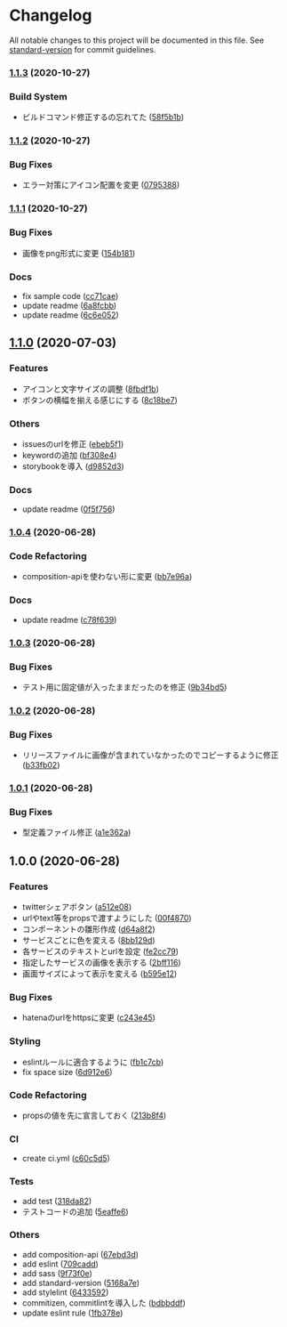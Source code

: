 # Changelog

All notable changes to this project will be documented in this file. See [standard-version](https://github.com/conventional-changelog/standard-version) for commit guidelines.

### [1.1.3](https://github.com/mnao305/vue-social-share-component/compare/v1.1.2...v1.1.3) (2020-10-27)


### Build System

* ビルドコマンド修正するの忘れてた ([58f5b1b](https://github.com/mnao305/vue-social-share-component/commit/58f5b1be2c37573acd8243b35b162f916ff8e89f))

### [1.1.2](https://github.com/mnao305/vue-social-share-component/compare/v1.1.1...v1.1.2) (2020-10-27)


### Bug Fixes

* エラー対策にアイコン配置を変更 ([0795388](https://github.com/mnao305/vue-social-share-component/commit/0795388df7885811c901755635a00d123f8721ef))

### [1.1.1](https://github.com/mnao305/vue-social-share-component/compare/v1.1.0...v1.1.1) (2020-10-27)


### Bug Fixes

* 画像をpng形式に変更 ([154b181](https://github.com/mnao305/vue-social-share-component/commit/154b1817e78c0b7ed3c9eb51c2389313821a04de))


### Docs

* fix sample code ([cc71cae](https://github.com/mnao305/vue-social-share-component/commit/cc71cae24a9855e5987b461a48e7e51ed5e0082f))
* update readme ([6a8fcbb](https://github.com/mnao305/vue-social-share-component/commit/6a8fcbbc0175880ccb0978a6b7daa6777ac14234))
* update readme ([6c6e052](https://github.com/mnao305/vue-social-share-component/commit/6c6e05257589eb23ed5ae5249a782414d743cc42))

## [1.1.0](https://github.com/mnao305/vue-social-share-component/compare/v1.0.4...v1.1.0) (2020-07-03)


### Features

* アイコンと文字サイズの調整 ([8fbdf1b](https://github.com/mnao305/vue-social-share-component/commit/8fbdf1b916fbbb956053b9f6597890a1c388a3a2))
* ボタンの横幅を揃える感じにする ([8c18be7](https://github.com/mnao305/vue-social-share-component/commit/8c18be727756c77143c6604fb644b02bf405e434))


### Others

* issuesのurlを修正 ([ebeb5f1](https://github.com/mnao305/vue-social-share-component/commit/ebeb5f124e4198830cecd99efb7ed3eee6f21e6a))
* keywordの追加 ([bf308e4](https://github.com/mnao305/vue-social-share-component/commit/bf308e4bc16faa645b6bcde3e80b8d2eec56edcf))
* storybookを導入 ([d9852d3](https://github.com/mnao305/vue-social-share-component/commit/d9852d33eb911fc60776c3ee5b020a271ae1174d))


### Docs

* update readme ([0f5f756](https://github.com/mnao305/vue-social-share-component/commit/0f5f756313395e5bd52ebcbf3af5ffeef489d6f5))

### [1.0.4](https://github.com/mnao305/vue-social-share-component/compare/v1.0.3...v1.0.4) (2020-06-28)


### Code Refactoring

* composition-apiを使わない形に変更 ([bb7e96a](https://github.com/mnao305/vue-social-share-component/commit/bb7e96a96094f6f70bfb399b9087d93f50cd37b9))


### Docs

* update readme ([c78f639](https://github.com/mnao305/vue-social-share-component/commit/c78f6392ee1cea3ccd42937221f0f273a160b8ae))

### [1.0.3](https://github.com/mnao305/vue-social-share-component/compare/v1.0.2...v1.0.3) (2020-06-28)


### Bug Fixes

* テスト用に固定値が入ったままだったのを修正 ([9b34bd5](https://github.com/mnao305/vue-social-share-component/commit/9b34bd55002930972dd9f50aa3be4b734164718e))

### [1.0.2](https://github.com/mnao305/vue-social-share-component/compare/v1.0.1...v1.0.2) (2020-06-28)


### Bug Fixes

* リリースファイルに画像が含まれていなかったのでコピーするように修正 ([b33fb02](https://github.com/mnao305/vue-social-share-component/commit/b33fb02953cde05995cfaf8741c58c72dd0e62a5))

### [1.0.1](https://github.com/mnao305/vue-social-share-component/compare/v1.0.0...v1.0.1) (2020-06-28)


### Bug Fixes

* 型定義ファイル修正 ([a1e362a](https://github.com/mnao305/vue-social-share-component/commit/a1e362a6f90edad289e8bc8887690d12d828a20d))

## 1.0.0 (2020-06-28)


### Features

* twitterシェアボタン ([a512e08](https://github.com/mnao305/vue-social-share-component/commit/a512e0873fba9e7556a46732907b1446fbcc8b00))
* urlやtext等をpropsで渡すようにした ([00f4870](https://github.com/mnao305/vue-social-share-component/commit/00f487050b4eacdbecb312e656126446ee7e4ce2))
* コンポーネントの雛形作成 ([d64a8f2](https://github.com/mnao305/vue-social-share-component/commit/d64a8f223083b26f7cb515715980c9e8548e6f64))
* サービスごとに色を変える ([8bb129d](https://github.com/mnao305/vue-social-share-component/commit/8bb129df2a3f2688c7fb215600ef5ecb884215d3))
* 各サービスのテキストとurlを設定 ([fe2cc79](https://github.com/mnao305/vue-social-share-component/commit/fe2cc793ebc5c1f35f7bfe77aa56ca3100d92032))
* 指定したサービスの画像を表示する ([2bff116](https://github.com/mnao305/vue-social-share-component/commit/2bff11661eb4b00aa00dfe37c179ba24c81d3642))
* 画面サイズによって表示を変える ([b595e12](https://github.com/mnao305/vue-social-share-component/commit/b595e12e0277fd29f5f30c996429fe2df9ffcb2d))


### Bug Fixes

* hatenaのurlをhttpsに変更 ([c243e45](https://github.com/mnao305/vue-social-share-component/commit/c243e453a4b0b7ac4dd11433104797a31a24888d))


### Styling

* eslintルールに適合するように ([fb1c7cb](https://github.com/mnao305/vue-social-share-component/commit/fb1c7cb9be972ae41422bfcb7144adac01e48ece))
* fix space size ([6d912e6](https://github.com/mnao305/vue-social-share-component/commit/6d912e68af289dde08d8d235b0505314ebe0f561))


### Code Refactoring

* propsの値を先に宣言しておく ([213b8f4](https://github.com/mnao305/vue-social-share-component/commit/213b8f43fd967807765e5f4be8afe027cc7f22f8))


### CI

* create ci.yml ([c60c5d5](https://github.com/mnao305/vue-social-share-component/commit/c60c5d5b8ca6d4be70bb7df39f90a696d1a257cc))


### Tests

* add test ([318da82](https://github.com/mnao305/vue-social-share-component/commit/318da82158dd2abbb13d977b5dbd8c52b21f6613))
* テストコードの追加 ([5eaffe6](https://github.com/mnao305/vue-social-share-component/commit/5eaffe673fd470df06288eba8a3c1c346f325806))


### Others

* add composition-api ([67ebd3d](https://github.com/mnao305/vue-social-share-component/commit/67ebd3de1a48e98e35967fd37b2b6728d3d64441))
* add eslint ([709cadd](https://github.com/mnao305/vue-social-share-component/commit/709caddeabaee2011d0df146cc5c127dc32ac613))
* add sass ([9f73f0e](https://github.com/mnao305/vue-social-share-component/commit/9f73f0e111c89311205dd635ed9febb4451b869c))
* add standard-version ([5168a7e](https://github.com/mnao305/vue-social-share-component/commit/5168a7ec6b77241472d0812e5c9184368c7931ce))
* add stylelint ([6433592](https://github.com/mnao305/vue-social-share-component/commit/6433592cbdba9bbd629b82f5b4ef66d03891f462))
* commitizen, commitlintを導入した ([bdbbddf](https://github.com/mnao305/vue-social-share-component/commit/bdbbddf0e8b6e6896e5136c8952cf88a70ccb25a))
* update eslint rule ([1fb378e](https://github.com/mnao305/vue-social-share-component/commit/1fb378efd2b0c040336931532b27a0a3432ec3b5))
